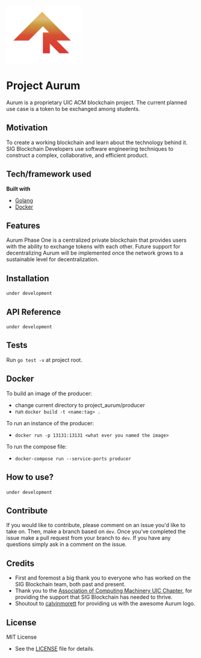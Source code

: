 <img src = "media/aurum_logo_readme.jpg"  alt="drawing" width="200"/>

Project Aurum
=============
Aurum is a proprietary UIC ACM blockchain project. The current planned use case is a token to be exchanged among students.

## Motivation
To create a working blockchain and learn about the technology behind it. SIG Blockchain Developers use software engineering techniques to construct a complex, collaborative, and efficient product.

## Tech/framework used

<b>Built with</b>
- [Golang](https://golang.org/)
- [Docker](https://www.docker.com/)

## Features
Aurum Phase One is a centralized private blockchain that provides users with the ability to exchange tokens with each other. Future support for decentralizing Aurum will be implemented once the network grows to a sustainable level for decentralization.

## Installation
`under development`

## API Reference
`under development`

## Tests
Run `go test -v` at project root.

## Docker
To build an image of the producer:
- change current directory to project_aurum/producer
- run `docker build -t <name:tag> .`

To run an instance of the producer: 
- `docker run -p 13131:13131 <what ever you named the image>`

To run the compose file:
- `docker-compose run --service-ports producer`

## How to use?
`under development`

## Contribute
If you would like to contribute, please comment on an issue you'd like to take on. Then, make a branch based on `dev`. Once you've completed the issue make a pull request from your branch to `dev`. If you have any questions simply ask in a comment on the issue.

## Credits
- First and foremost a big thank you to everyone who has worked on the SIG Blockchain team, both past and present. 
- Thank you to the [Association of Computing Machinery UIC Chapter](https://acm.cs.uic.edu/), for providing the support that SIG Blockchain has needed to thrive.
- Shoutout to [calvinmorett](https://github.com/calvinmorett) for providing us with the awesome Aurum logo.

## License
MIT License
- See the [LICENSE](https://github.com/SIGBlockchain/project_aurum/blob/readme/LICENSE) file for details.
